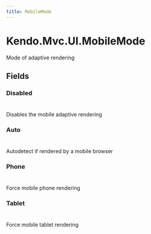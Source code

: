 ```yaml
---
title: MobileMode
---
```


# Kendo.Mvc.UI.MobileMode
Mode of adaptive rendering


## Fields


### Disabled
#
Disables the mobile adaptive rendering

### Auto
#
Autodetect if rendered by a mobile browser

### Phone
#
Force mobile phone rendering

### Tablet
#
Force mobile tablet rendering




